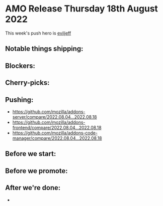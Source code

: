 # AMO Release Thursday 18th August 2022

This week's push hero is [eviljeff](https://github.com/eviljeff)

## Notable things shipping:

## Blockers:

## Cherry-picks:

## Pushing:

- https://github.com/mozilla/addons-server/compare/2022.08.04...2022.08.18
- https://github.com/mozilla/addons-frontend/compare/2022.08.04...2022.08.18
- https://github.com/mozilla/addons-code-manager/compare/2022.08.04...2022.08.18

## Before we start:

## Before we promote:

## After we're done:
- 
